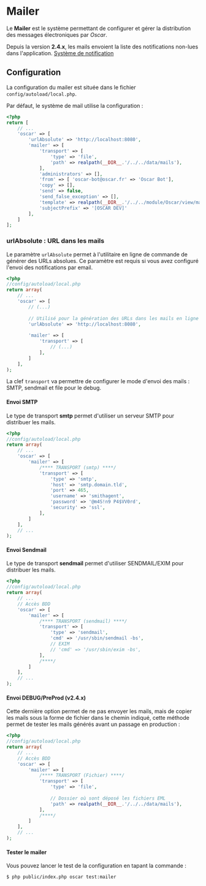# Mailer

Le **Mailer** est le système permettant de configurer et gérer la distribution des messages électroniques par *Oscar*.

Depuis la version **2.4.x**, les mails envoient la liste des notifications non-lues dans l'application. [Système de notification](./notifications.md)

## Configuration

La configuration du mailer est située dans le fichier `config/autoload/local.php`.

Par défaut, le système de mail utilise la configuration : 

```php
<?php
return [
    // ...
    'oscar' => [
        'urlAbsolute' => 'http://localhost:8080',
        'mailer' => [
            'transport' => [
                'type' => 'file',
                'path' => realpath(__DIR__.'/../../data/mails'),
            ],
            'administrators' => [],
            'from' => [ 'oscar-bot@oscar.fr' => 'Oscar Bot'],
            'copy' => [],
            'send' => false,
            'send_false_exception' => [],
            'template' => realpath(__DIR__.'/../../module/Oscar/view/mail.phtml'),
            'subjectPrefix' => '[OSCAR DEV]'
        ],
    ]
];
```

### urlAbsolute : URL dans les mails

Le paramètre `urlAbsolute` permet à l'utilitaire en ligne de commande de générer des URLs absolues. Ce paramètre est requis si vous avez configuré l'envoi des notifications par email.

```php
<?php
//config/autoload/local.php
return array(
    // ...
    'oscar' => [
        // (...)
        
        // Utilisé pour la génération des URLs dans les mails en ligne de commande
        'urlAbsolute' => 'http://localhost:8080',
        
        'mailer' => [
            'transport' => [
                // (...)
            ],
        ]
    ],
);
```

La clef `transport` va permettre de configurer le mode d'envoi des mails : SMTP, sendmail et file pour le debug.


#### Envoi SMTP

Le type de transport **smtp** permet d'utiliser un serveur SMTP pour distribuer les mails.

```php
<?php
//config/autoload/local.php
return array(
    // ...
    'oscar' => [
        'mailer' => [
            /**** TRANSPORT (smtp) ****/
            'transport' => [
                'type' => 'smtp',
                'host' => 'smtp.domain.tld',
                'port' => 465,
                'username' => 'smithagent',
                'password' => '@m4S!n9 P4$VV0rd',
                'security' => 'ssl',
            ],
        ]
    ],
    // ...
);
```

#### Envoi Sendmail 

Le type de transport **sendmail** permet d'utiliser SENDMAIL/EXIM pour distribuer les mails.

```php
<?php
//config/autoload/local.php
return array(
    // ...
    // Accès BDD
    'oscar' => [
        'mailer' => [
            /**** TRANSPORT (sendmail) ****/
            'transport' => [
                'type' => 'sendmail',
                'cmd' => '/usr/sbin/sendmail -bs',
                // EXIM
                // 'cmd' => '/usr/sbin/exim -bs',
            ],
            /****/
        ]
    ],
    // ...
);
```

#### Envoi DEBUG/PreProd (v2.4.x)

Cette dernière option permet de ne pas envoyer les mails, mais de copier les mails sous la forme de fichier dans le chemin indiqué, cette méthode permet de tester les mails générés avant un passage en production : 

```php
<?php
//config/autoload/local.php
return array(
    // ...
    // Accès BDD
    'oscar' => [
        'mailer' => [
            /**** TRANSPORT (Fichier) ****/
            'transport' => [
                'type' => 'file',
                
                // Dossier où sont déposé les fichiers EML
                'path' => realpath(__DIR__.'/../../data/mails'),
            ],
            /****/
        ]
    ],
    // ...
);
```

#### Tester le mailer

Vous pouvez lancer le test de la configuration en tapant la commande : 

```bash
$ php public/index.php oscar test:mailer
``` 
